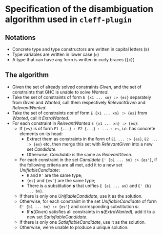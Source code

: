 # Specification of the disambiguation algorithm used in `cleff-plugin`

## Notations

- Concrete type and type constructors are written in capital letters (`E`)
- Type variables are written in lower case (`e`)
- A type that can have any form is written in curly braces (`{e}`)

## The algorithm

- Given the set of already solved constraints *Given*, and the set of constraints that GHC is unable to solve *Wanted*.
- Take the set of constraints of form `E {x1 ... xn} :> {es}` separately from *Given* and *Wanted*, call them respectively *RelevantGiven* and *RelevantWanted*.
- Take the set of constraints *not* of form `E {x1 ... xn} :> {es}` from *Wanted*, call it *ExtraWanted*.
- For each constraint in *RelevantWanted* `E {x1 ... xn} :> {es}`:
  - If `{es}` is of form `E1 {...} : E2 {...} : ... : es`, *i.e.* has concrete elements on its head:
    - Extract them as constraints in the form of `E1 ... :> {es}`, `E2 ... :> {es}` etc, then merge this set with *RelevantGiven* into a new set *Candidate*.
    - Otherwise, *Candidate* is the same as *RelevantGiven*.
  - For each constraint in the set *Candidate* `E' {b1 ... bn} :> {es'}`, if the following criteria are all met, add it to a new set *UnifiableCandidate*:
    - `E` and `E'` are the same type;
    - `{es}` and `{es'}` are the same type;
    - There is a substitution **s** that unifies `E {a1 ... an}` and `E' {b1 ... bn}`.
  - If there is only one *UnifiableCandidate*, use it as the solution.
  - Otherwise, for each constraint in the set *UnifiableCandidate* of form `E' {b1 ... bn} :> {es'}` and corresponding substitution **s**:
    - If **s**(*Given*) satisfies all constraints in **s**(*ExtraWanted*), add it to a new set *SatisfiableCandidate*.
  - If there is only one *SatisfiableCandidate*, use it as the solution.
  - Otherwise, we're unable to produce a unique solution.
